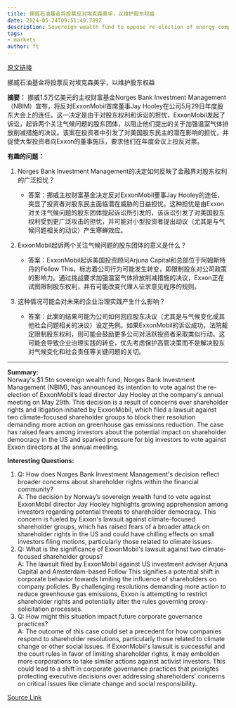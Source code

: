 ```yaml
---
title: 挪威石油基金将投票反对埃克森美孚，以维护股东权益
date: 2024-05-24T09:51:49.789Z
description: Sovereign wealth fund to oppose re-election of energy company’s lead director
tags: 
- markets
author: ft
---
```


[原文链接](https://ft.com/content/4af1c28c-1597-41cd-ad3b-92cb6af7ffb2)

挪威石油基金将投票反对埃克森美孚，以维护股东权益

**摘要：**
挪威1.5万亿美元的主权财富基金Norges Bank Investment Management（NBIM）宣布，将反对ExxonMobil首席董事Jay Hooley在公司5月29日年度股东大会上的连任。这一决定是由于对股东权利和诉讼的担忧，ExxonMobil发起了诉讼，起诉两个关注气候问题的股东团体，以阻止他们提出的关于加强温室气体排放削减措施的决议。该案在投资者中引发了对美国股东民主的潜在影响的担忧，并促使大型投资者向Exxon的董事施压，要求他们在年度会议上投反对票。

**有趣的问题：**

1. Norges Bank Investment Management的决定如何反映了金融界对股东权利的广泛担忧？
   - 答案：挪威主权财富基金决定反对ExxonMobil董事Jay Hooley的连任，突显了投资者对股东民主面临潜在威胁的日益担忧。这种担忧是由Exxon对关注气候问题的股东团体提起诉讼所引发的，该诉讼引发了对美国股东权利受到更广泛攻击的担忧，并可能对小型投资者提出动议（尤其是与气候问题相关的动议）产生寒蝉效应。

2. ExxonMobil起诉两个关注气候问题的股东团体的意义是什么？
   - 答案：ExxonMobil起诉美国投资顾问Arjuna Capital和总部位于阿姆斯特丹的Follow This，标志着公司行为可能发生转变，即限制股东对公司政策的影响力。通过挑战要求加强温室气体排放削减措施的决议，Exxon正在试图限制股东权利，并有可能改变代理人征求意见程序的规则。

3. 这种情况可能会对未来的企业治理实践产生什么影响？
   - 答案：此案的结果可能为公司如何回应股东决议（尤其是与气候变化或其他社会问题相关的决议）设定先例。如果ExxonMobil的诉讼成功，法院裁定限制股东权利，则可能会鼓励更多公司对活跃投资者采取类似行动。这可能会导致企业治理实践的转变，优先考虑保护高管决策而不是解决股东对气候变化和社会责任等关键问题的关切。

---

**Summary:**  
Norway's $1.5tn sovereign wealth fund, Norges Bank Investment Management (NBIM), has announced its intention to vote against the re-election of ExxonMobil’s lead director Jay Hooley at the company's annual meeting on May 29th. This decision is a result of concerns over shareholder rights and litigation initiated by ExxonMobil, which filed a lawsuit against two climate-focused shareholder groups to block their resolution demanding more action on greenhouse gas emissions reduction. The case has raised fears among investors about the potential impact on shareholder democracy in the US and sparked pressure for big investors to vote against Exxon directors at the annual meeting.

**Interesting Questions:**  
1. Q: How does Norges Bank Investment Management's decision reflect broader concerns about shareholder rights within the financial community?  
A: The decision by Norway’s sovereign wealth fund to vote against ExxonMobil director Jay Hooley highlights growing apprehension among investors regarding potential threats to shareholder democracy. This concern is fueled by Exxon's lawsuit against climate-focused shareholder groups, which has raised fears of a broader attack on shareholder rights in the US and could have chilling effects on small investors filing motions, particularly those related to climate issues.
2. Q: What is the significance of ExxonMobil's lawsuit against two climate-focused shareholder groups?  
A: The lawsuit filed by ExxonMobil against US investment adviser Arjuna Capital and Amsterdam-based Follow This signifies a potential shift in corporate behavior towards limiting the influence of shareholders on company policies. By challenging resolutions demanding more action to reduce greenhouse gas emissions, Exxon is attempting to restrict shareholder rights and potentially alter the rules governing proxy-solicitation processes.
3. Q: How might this situation impact future corporate governance practices?  
A: The outcome of this case could set a precedent for how companies respond to shareholder resolutions, particularly those related to climate change or other social issues. If ExxonMobil's lawsuit is successful and the court rules in favor of limiting shareholder rights, it may embolden more corporations to take similar actions against activist investors. This could lead to a shift in corporate governance practices that priorigtes protecting executive decisions over addressing shareholders’ concerns on critical issues like climate change and social responsibility.

[Source Link](https://ft.com/content/4af1c28c-1597-41cd-ad3b-92cb6af7ffb2)

